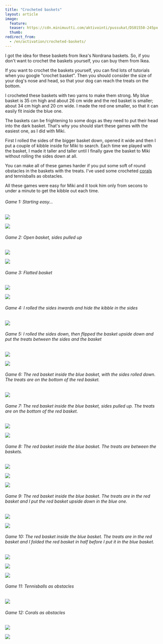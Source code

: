 ```yaml
---
title: "Crocheted baskets"
layout: article
image:
  feature:
  teaser: https://cdn.minimuutti.com/aktivointi/pussukat/DS01550-245px.jpg
  thumb:
redirect_from:
  - /en/activation/crocheted-baskets/
---
```


I got the idea for these baskets from Ikea's Nordrana baskets. So, if you don't want to crochet the baskets yourself, you can buy them from Ikea.

If you want to crochet the baskets yourself, you can find lots of tutorials when you google "crochet basket". Then you should consider the size of your dog's nose and head, so that your dog can reach the treats on the bottom.

I crocheted these baskets with two yarns to make them strong. My blue basket is 35 cm high and about 26 cm wide and the red basket is smaller; about 34 cm high and 20 cm wide. I made the red one smaller, so that it can easily fit inside the blue one.

The baskets can be frightening to some dogs as they need to put their head into the dark basket. That's why you should start these games with the easiest one, as I did with Miki.

First I rolled the sides of the bigger basket down, opened it wide and then I put a couple of kibble inside for Miki to search. Each time we played with the basket, I made it taller and taller until I finally gave the basket to Miki without rolling the sides down at all.

You can make all of these games harder if you put some soft of round obstacles in the baskets with the treats. I've used some crocheted [corals](/en/brain-games/corals/) and tennisballs as obstacles.

All these games were easy for Miki and it took him only from secons to under a minute to get the kibble out each time.

###### Game 1: Starting easy...

![](https://cdn.minimuutti.com/aktivointi/pussukat/DS01371-800px.jpg)

![](https://cdn.minimuutti.com/aktivointi/pussukat/DS01382-800px.jpg)

###### Game 2: Open basket, sides pulled up

![](https://cdn.minimuutti.com/aktivointi/pussukat/DS01383-800px.jpg)

![](https://cdn.minimuutti.com/aktivointi/pussukat/DS01425-800px.jpg)

###### Game 3: Flatted basket

![](https://cdn.minimuutti.com/aktivointi/pussukat/DS01402-800px.jpg)

![](https://cdn.minimuutti.com/aktivointi/pussukat/DS01393-800px.jpg)

###### Game 4: I rolled the sides inwards and hide the kibble in the sides

![](https://cdn.minimuutti.com/aktivointi/pussukat/DS01433-800px.jpg)

###### Game 5: I rolled the sides down, then flipped the basket upside down and put the treats between the sides and the basket

![](https://cdn.minimuutti.com/aktivointi/pussukat/DS01454-800px.jpg)

![](https://cdn.minimuutti.com/aktivointi/pussukat/DS01455-800px.jpg)

###### Game 6: The red basket inside the blue basket, with the sides rolled down. The treats are on the bottom of the red basket.

![](https://cdn.minimuutti.com/aktivointi/pussukat/DS01484-800px.jpg)

###### Game 7: The red basket inside the blue basket, sides pulled up. The treats are on the bottom of the red basket.

![](https://cdn.minimuutti.com/aktivointi/pussukat/DS01505-800px.jpg)

![](https://cdn.minimuutti.com/aktivointi/pussukat/DS01550-800px.jpg)

###### Game 8: The red basket inside the blue basket. The treats are between the baskets.

![](https://cdn.minimuutti.com/aktivointi/pussukat/DS01513-800px.jpg)

![](https://cdn.minimuutti.com/aktivointi/pussukat/DS01516-800px.jpg)

![](https://cdn.minimuutti.com/aktivointi/pussukat/DS01576-800px.jpg)

###### Game 9: The red basket inside the blue basket. The treats are in the red basket and I put the red basket upside down in the blue one.

![](https://cdn.minimuutti.com/aktivointi/pussukat/DS01581-800px.jpg)

![](https://cdn.minimuutti.com/aktivointi/pussukat/DS01589-800px.jpg)

###### Game 10: The red basket inside the blue basket. The treats are in the red basket and I folded the red basket in half before I put it in the blue basket.

![](https://cdn.minimuutti.com/aktivointi/pussukat/DS01605-800px.jpg)

![](https://cdn.minimuutti.com/aktivointi/pussukat/DS01669-800px.jpg)

![](https://cdn.minimuutti.com/aktivointi/pussukat/DS01631-800px.jpg)

###### Game 11: Tennisballs as obstacles

![](https://cdn.minimuutti.com/aktivointi/pussukat/DS01642-800px.jpg)

###### Game 12: Corals as obstacles

![](https://cdn.minimuutti.com/aktivointi/pussukat/DS01654-800px.jpg)

![](https://cdn.minimuutti.com/aktivointi/pussukat/DS01657-800px.jpg)

